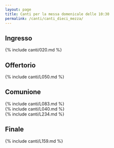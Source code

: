 ```yaml
---
layout: page
title: Canti per la messa domenicale delle 10:30
permalink: /canti/canti_dieci_mezza/
---
```


## Ingresso
{% include canti/020.md %}   

## Offertorio
{% include canti/L050.md %}   

## Comunione   
{% include canti/L083.md %}   
{% include canti/L040.md %}    
{% include canti/L234.md %}    

## Finale
{% include canti/L159.md %}   
